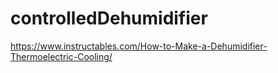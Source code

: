 # controlledDehumidifier
https://www.instructables.com/How-to-Make-a-Dehumidifier-Thermoelectric-Cooling/
